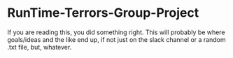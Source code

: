 # RunTime-Terrors-Group-Project
If you are reading this, you did something right. This will probably be where goals/ideas and the like end up, if not just on the slack channel or a random .txt file, but, whatever.

